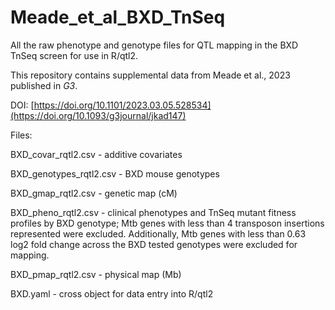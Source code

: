 # Meade_et_al_BXD_TnSeq
All the raw phenotype and genotype files for QTL mapping in the BXD TnSeq screen for use in R/qtl2.

This repository contains supplemental data from Meade et al., 2023 published in _G3_. 

DOI: [https://doi.org/10.1101/2023.03.05.528534](https://doi.org/10.1093/g3journal/jkad147)

Files: 

BXD_covar_rqtl2.csv - additive covariates

BXD_genotypes_rqtl2.csv - BXD mouse genotypes

BXD_gmap_rqtl2.csv - genetic map (cM)

BXD_pheno_rqtl2.csv - clinical phenotypes and TnSeq mutant fitness profiles by BXD genotype; Mtb genes with less than 4 transposon insertions represented were excluded. Additionally, Mtb genes with less than 0.63 log2 fold change across the BXD tested genotypes were excluded for mapping.

BXD_pmap_rqtl2.csv - physical map (Mb)

BXD.yaml - cross object for data entry into R/qtl2
